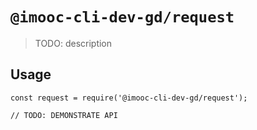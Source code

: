 # `@imooc-cli-dev-gd/request`

> TODO: description

## Usage

```
const request = require('@imooc-cli-dev-gd/request');

// TODO: DEMONSTRATE API
```
